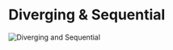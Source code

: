 # Diverging & Sequential
![Diverging and Sequential](http://storm-is-brewing.com/img/bootcamp/div-seq.gif)
